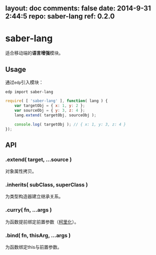 layout: doc
comments: false
date: 2014-9-31 2:44:5
repo: saber-lang
ref: 0.2.0
---

# saber-lang

适合移动端的**语言增强**模块。

## Usage

通过`edp`引入模块：

    edp import saber-lang

```javascript
require( [ 'saber-lang' ], function( lang ) {
    var targetObj = { x: 1, y: 2 };
    var sourceObj = { y: 3, z: 4 };
    lang.extend( targetObj, sourceObj );

    console.log( targetObj ); // { x: 1, y: 3, z: 4 }
});
```

## API

### .extend( target, ...source )

对象属性拷贝。

### .inherits( subClass, superClass )

为类型构造器建立继承关系。

### .curry( fn, ...args )

为函数提前绑定前置参数（[柯里化](http://en.wikipedia.org/wiki/Currying)）。

### .bind( fn, thisArg, ...args )

为函数绑定this与前置参数。
